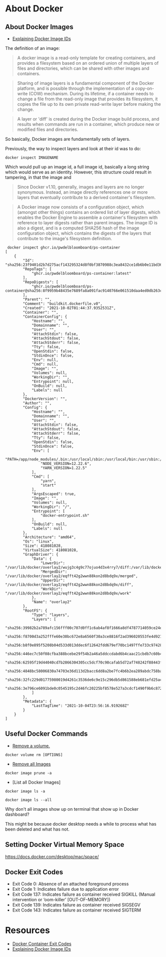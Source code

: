 # About Docker

## About Docker Images

* [Explaining Docker Image IDs](https://windsock.io/explaining-docker-image-ids/)

The definition of an image:

> A docker image is a read-only template for creating containers, and provides a filesystem based on an ordered union of multiple layers of files and directories, which can be shared with other images and containers. 

> Sharing of image layers is a fundamental component of the Docker platform, and is possible through the implementation of a copy-on-write (COW) mechanism. During its lifetime, if a container needs to change a file from the read-only image that provides its filesystem, it copies the file up to its own private read-write layer before making the change.

> A layer or 'diff' is created during the Docker image build process, and results when commands are run in a container, which produce new or modified files and directories.

So basically, Docker images are fundamentally sets of layers.

Previously, the way to inspect layers and look at their id was to do:

```
docker inspect IMAGENAME
```
Which would pull up an image id, a full image id, basically a long string which would serve as an identity. However, this structure could result in tampering, in that the image and 

> Since Docker v1.10, generally, images and layers are no longer synonymous. Instead, an image directly references one or more layers that eventually contribute to a derived container's filesystem.

> A Docker image now consists of a configuration object, which (amongst other things) contains an ordered list of layer digests, which enables the Docker Engine to assemble a container's filesystem with reference to layer digests rather than parent images. The image ID is also a digest, and is a computed SHA256 hash of the image configuration object, which contains the digests of the layers that contribute to the image's filesystem definition.

```
 docker inspect ghcr.io/pwdelbloomboard/ps-container
[
    {
        "Id": "sha256:23f9401d2b7d275acf143295324d8f0bf3870988c3ea8432ce1db6b0e11bd36a",
        "RepoTags": [
            "ghcr.io/pwdelbloomboard/ps-container:latest"
        ],
        "RepoDigests": [
            "ghcr.io/pwdelbloomboard/ps-container@sha256:8f9959b48435e7689fa8a091fac9140766e061510daa4ed0db263c05ca4baf20"
        ],
        "Parent": "",
        "Comment": "buildkit.dockerfile.v0",
        "Created": "2021-10-02T01:44:37.9352531Z",
        "Container": "",
        "ContainerConfig": {
            "Hostname": "",
            "Domainname": "",
            "User": "",
            "AttachStdin": false,
            "AttachStdout": false,
            "AttachStderr": false,
            "Tty": false,
            "OpenStdin": false,
            "StdinOnce": false,
            "Env": null,
            "Cmd": null,
            "Image": "",
            "Volumes": null,
            "WorkingDir": "",
            "Entrypoint": null,
            "OnBuild": null,
            "Labels": null
        },
        "DockerVersion": "",
        "Author": "",
        "Config": {
            "Hostname": "",
            "Domainname": "",
            "User": "",
            "AttachStdin": false,
            "AttachStdout": false,
            "AttachStderr": false,
            "Tty": false,
            "OpenStdin": false,
            "StdinOnce": false,
            "Env": [
                "PATH=/app/node_modules/.bin:/usr/local/sbin:/usr/local/bin:/usr/sbin:/usr/bin:/sbin:/bin",
                "NODE_VERSION=12.22.6",
                "YARN_VERSION=1.22.5"
            ],
            "Cmd": [
                "yarn",
                "start"
            ],
            "ArgsEscaped": true,
            "Image": "",
            "Volumes": null,
            "WorkingDir": "/",
            "Entrypoint": [
                "docker-entrypoint.sh"
            ],
            "OnBuild": null,
            "Labels": null
        },
        "Architecture": "amd64",
        "Os": "linux",
        "Size": 418081028,
        "VirtualSize": 418081028,
        "GraphDriver": {
            "Data": {
                "LowerDir": "/var/lib/docker/overlay2/wujg3c4g9c77ojuo4d3x4rry7/diff:/var/lib/docker/overlay2/p5yfc2dc30bl8j9ad9fomyeli/diff:/var/lib/docker/overlay2/qtascl2rge6se4astamhnqi78/diff:/var/lib/docker/overlay2/e957619865e0bcee4bd3710bed2bafec9d4d58294659e959c5d39d49e5977446/diff:/var/lib/docker/overlay2/6ee20854b8218a071704a7e797e26ede30d49a35e5e5439f92ead55ae01a02de/diff:/var/lib/docker/overlay2/98505a339b83011fcbb3519f6fad06ed2fca0d93fb6c08c4365abbe25ca26947/diff:/var/lib/docker/overlay2/dd357e7b3053fcd8e1c0a438612c279602381ad9972979eec7dba617ba30a655/diff",
                "MergedDir": "/var/lib/docker/overlay2/eqfft42g2wwn88kon2d8bdq9x/merged",
                "UpperDir": "/var/lib/docker/overlay2/eqfft42g2wwn88kon2d8bdq9x/diff",
                "WorkDir": "/var/lib/docker/overlay2/eqfft42g2wwn88kon2d8bdq9x/work"
            },
            "Name": "overlay2"
        },
        "RootFS": {
            "Type": "layers",
            "Layers": [
                "sha256:39982b2a789afc156fff00c707d0ff1c6ab4af8f1666a8df4787714059ce24e7",
                "sha256:f8700d3a252fffe60e30bc672e8a6560f30a3ce8816f2ad396020553fe4d9210",
                "sha256:b8f0e895f5208b04d533d013ddec6f12642fdd679ef70bc1497ffe733c97428b",
                "sha256:446ec7c50f08cfba388bcebe29f54b2a46a5ddccdabd6b4caac21cbdb7c60b4b",
                "sha256:62595f19d44040cd7b2866304305cc5dcf70c98cafab5d72af748242f88443f4",
                "sha256:4848bc58006830a74703e36d113d2bacc6dd8a2be7fc4b6b2ea289abdc758ba6",
                "sha256:32fc229d01775980019d4261c3536de6c9e15c296db5d861588eb681efd25ac7",
                "sha256:3e796ce6091bde0c0545195c2d46fc20225bf8578e527a3cdcf1490f9b6c8729"
            ]
        },
        "Metadata": {
            "LastTagTime": "2021-10-04T23:56:16.919268Z"
        }
    }
]

```

## Useful Docker Commands


* [Remove a volume.](https://docs.docker.com/engine/reference/commandline/volume_rm/)

```
docker volume rm [OPTIONS]
```


* [Remove all Images](https://docs.docker.com/engine/reference/commandline/image_prune/)

```
docker image prune -a
```

* [List all Docker Images]

```
docker image ls -a

docker image ls --all

```

Why don't all images show up on terminal that show up in Docker dashboard?

This might be because docker desktop needs a while to process what has been deleted and what has not.

## Setting Docker Virtual Memory Space

https://docs.docker.com/desktop/mac/space/

## Docker Exit Codes

* Exit Code 0: Absence of an attached foreground process
* Exit Code 1: Indicates failure due to application error
* Exit Code 137: Indicates failure as container received SIGKILL (Manual intervention or ‘oom-killer’ [OUT-OF-MEMORY])
* Exit Code 139: Indicates failure as container received SIGSEGV
* Exit Code 143: Indicates failure as container received SIGTERM

# Resources

* [Docker Container Exit Codes](https://betterprogramming.pub/understanding-docker-container-exit-codes-5ee79a1d58f6)
* [Explaining Docker Image IDs](https://windsock.io/explaining-docker-image-ids/)